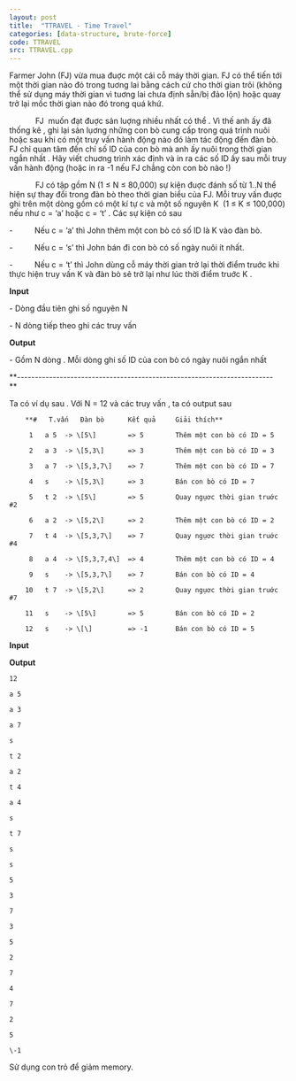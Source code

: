 ```yaml
---
layout: post
title:  "TTRAVEL - Time Travel"
categories: [data-structure, brute-force]
code: TTRAVEL
src: TTRAVEL.cpp
---
```




Farmer John (FJ) vừa mua đuợc một cái cỗ máy thời gian. FJ có thể tiến tới một thời gian nào đó trong tuơng lai bằng cách cứ cho thời gian trôi (không thể sử dụng máy thời gian vì tuơng lai chưa định sẵn/bị đảo lộn) hoặc quay trở lại mốc thời gian nào đó trong quá khứ.

            FJ  muốn đạt đuợc sản luợng nhiều nhất có thể . Vì thế anh ấy đã thống kê , ghi lại sản lụơng những con bò cung cấp trong quá trình nuôi hoặc sau khi có một truy vấn hành động nào đó làm tác động đến đàn bò. FJ chỉ quan tâm đến chỉ số ID của con bò mà anh ấy nuôi trong thời gian ngắn nhất . Hãy viết chuơng trình xác định và in ra các số ID ấy sau mỗi truy vấn hành động (hoặc in ra -1 nếu FJ chẳng còn con bò nào !)

            FJ có tập gồm N (1 ≤ N ≤ 80,000) sự kiện đuợc đánh số từ 1..N thể hiện sự thay đổi trong đàn bò theo thời gian biểu của FJ. Mỗi truy vấn đuợc ghi trên một dòng gồm có một kí tự c và một số nguyên K  (1 ≤ K ≤ 100,000) nếu như c = ‘a’ hoặc c = ‘t’ . Các sự kiện có sau

\-          Nếu c = ‘a’ thì John thêm một con bò có số ID là K vào đàn bò.

\-          Nếu c = ‘s’ thì John bán đi con bò có số ngày nuôi ít nhất.

\-          Nếu c = ‘t’ thì John dùng cỗ máy thời gian trở lại thời điểm truớc khi thực hiện truy vấn K và đàn bò sẽ trở lại như lúc thời điểm truớc K .

**Input**

\- Dòng đầu tiên ghi số nguyên N

\- N dòng tiếp theo ghi các truy vấn

 **Output**

\- Gồm N dòng . Mỗi dòng ghi số ID của con bò có ngày nuôi ngắn nhất 

**\------------------------------------------------------------------------  
**

Ta có ví dụ sau . Với N = 12 và các truy vấn , ta có output sau

```
    **#   T.vấn   Đàn bò      Kết quả     Giải thích**
```

```
     1   a 5  -> \[5\]        => 5        Thêm một con bò có ID = 5
```

```
     2   a 3  -> \[5,3\]      => 3        Thêm một con bò có ID = 3
```

```
     3   a 7  -> \[5,3,7\]    => 7        Thêm một con bò có ID = 7
```

```
     4   s    -> \[5,3\]      => 3        Bán con bò có ID = 7
```

```
     5   t 2  -> \[5\]        => 5        Quay ngụơc thời gian truớc #2
```

```
     6   a 2  -> \[5,2\]      => 2        Thêm một con bò có ID = 2
```

```
     7   t 4  -> \[5,3,7\]    => 7        Quay ngụơc thời gian truớc #4
```

```
     8   a 4  -> \[5,3,7,4\]  => 4        Thêm một con bò có ID = 4
```

```
     9   s    -> \[5,3,7\]    => 7        Bán con bò có ID = 4
```

```
    10   t 7  -> \[5,2\]      => 2        Quay ngụơc thời gian truớc #7
```

```
    11   s    -> \[5\]        => 5        Bán con bò có ID = 2
```

```
    12   s    -> \[\]         => -1       Bán con bò có ID = 5
```

**Input**

**Output**

```
12
```

```
a 5
```

```
a 3
```

```
a 7
```

```
s
```

```
t 2
```

```
a 2
```

```
t 4
```

```
a 4
```

```
s
```

```
t 7
```

```
s
```

```
s
```

```
5
```

```
3
```

```
7
```

```
3
```

```
5
```

```
2
```

```
7
```

```
4
```

```
7
```

```
2
```

```
5
```

```
\-1
```

<!--more-->



Sử dụng con trỏ để giảm memory.